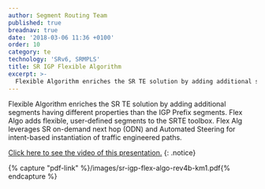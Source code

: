 ```yaml
---
author: Segment Routing Team
published: true
breadnav: true
date: '2018-03-06 11:36 +0100'
order: 10
category: te
technology: 'SRv6, SRMPLS'
title: SR IGP Flexible Algorithm
excerpt: >-
  Flexible Algorithm enriches the SR TE solution by adding additional segments having different properties than the IGP Prefix segments. Flex Algo adds flexible, user-defined segments to the SRTE toolbox. Flex Alg leverages SR on-demand next hop (ODN) and Automated Steering for intent-based instantiation of traffic engineered paths.
---
```

Flexible Algorithm enriches the SR TE solution by adding additional segments having different properties than the IGP Prefix segments. Flex Algo adds flexible, user-defined segments to the SRTE toolbox. Flex Alg leverages SR on-demand next hop (ODN) and Automated Steering for intent-based instantiation of traffic engineered paths. 

[Click here to see the video of this presentation.](http://www.segment-routing.net/conferences/2018-sr-igp-flexible-algorithm/)
{: .notice}  

{% capture "pdf-link" %}/images/sr-igp-flex-algo-rev4b-km1.pdf{% endcapture %}

<script src="{{ 'assets/js/pdfobject.min.js' | relative_url }}"></script>
<div class="fitvidsignore" id="pdf"></div>
<script>PDFObject.embed(" {{ pdf-link }} ", "#pdf", {height: "21.5em", width: "100%"});</script>
